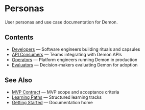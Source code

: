 # Personas

User personas and use case documentation for Demon.

## Contents

- [Developers](./developers.md) — Software engineers building rituals and capsules
- [API Consumers](./api-consumers.md) — Teams integrating with Demon APIs
- [Operators](./operators.md) — Platform engineers running Demon in production
- [Evaluators](./evaluators.md) — Decision-makers evaluating Demon for adoption

## See Also

- [MVP Contract](../mvp/01-mvp-contract.md) — MVP scope and acceptance criteria
- [Learning Paths](../getting-started/learning-paths.md) — Structured learning tracks
- [Getting Started](../README.md) — Documentation home
